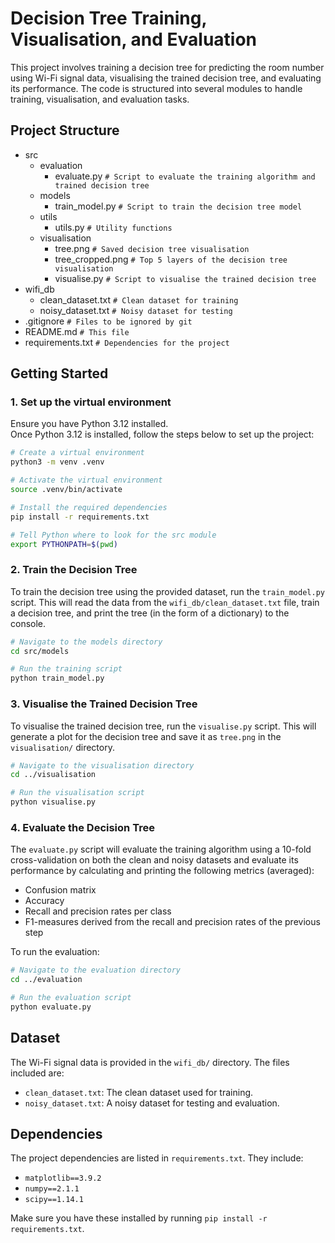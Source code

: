 # Decision Tree Training, Visualisation, and Evaluation

This project involves training a decision tree for predicting the room number using Wi-Fi signal data, visualising the
trained decision tree, and evaluating its performance. The code is structured into several modules to handle training,
visualisation, and evaluation tasks.

## Project Structure
- src
  - evaluation
    - evaluate.py `# Script to evaluate the training algorithm and trained decision tree`
  - models
    - train_model.py `# Script to train the decision tree model`
  - utils
    - utils.py `# Utility functions`
  - visualisation
    - tree.png `# Saved decision tree visualisation`
    - tree_cropped.png `# Top 5 layers of the decision tree visualisation`
    - visualise.py `# Script to visualise the trained decision tree`
- wifi_db
  - clean_dataset.txt `# Clean dataset for training`
  - noisy_dataset.txt `# Noisy dataset for testing`
- .gitignore `# Files to be ignored by git`
- README.md `# This file`
- requirements.txt `# Dependencies for the project`

## Getting Started

### 1. Set up the virtual environment
Ensure you have Python 3.12 installed.\
Once Python 3.12 is installed, follow the steps below to set up the project:

```bash
# Create a virtual environment
python3 -m venv .venv

# Activate the virtual environment
source .venv/bin/activate

# Install the required dependencies
pip install -r requirements.txt

# Tell Python where to look for the src module
export PYTHONPATH=$(pwd)
```

### 2. Train the Decision Tree
To train the decision tree using the provided dataset, run the `train_model.py` script. This will read the data from
the `wifi_db/clean_dataset.txt` file, train a decision tree, and print the tree (in the form of a dictionary) to the
console.

```bash
# Navigate to the models directory
cd src/models

# Run the training script
python train_model.py
```

### 3. Visualise the Trained Decision Tree
To visualise the trained decision tree, run the `visualise.py` script. This will generate a plot for the decision
tree and save it as `tree.png` in the `visualisation/` directory.

```bash
# Navigate to the visualisation directory
cd ../visualisation

# Run the visualisation script
python visualise.py
```

### 4. Evaluate the Decision Tree
The `evaluate.py` script will evaluate the training algorithm using a 10-fold cross-validation on both the
clean and noisy datasets and evaluate its performance by calculating and printing the following metrics (averaged):
- Confusion matrix
- Accuracy
- Recall and precision rates per class
- F1-measures derived from the recall and precision rates of the previous step

To run the evaluation:
```bash
# Navigate to the evaluation directory
cd ../evaluation

# Run the evaluation script
python evaluate.py
```

## Dataset
The Wi-Fi signal data is provided in the `wifi_db/` directory. The files included are:
- `clean_dataset.txt`: The clean dataset used for training.
- `noisy_dataset.txt`: A noisy dataset for testing and evaluation.

## Dependencies
The project dependencies are listed in `requirements.txt`. They include:
- `matplotlib==3.9.2`
- `numpy==2.1.1`
- `scipy==1.14.1`

Make sure you have these installed by running `pip install -r requirements.txt`.
